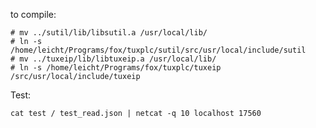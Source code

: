 to compile:

    # mv ../sutil/lib/libsutil.a /usr/local/lib/
    # ln -s /home/leicht/Programs/fox/tuxplc/sutil/src/usr/local/include/sutil
    # mv ../tuxeip/lib/libtuxeip.a /usr/local/lib/
    # ln -s /home/leicht/Programs/fox/tuxplc/tuxeip /src/usr/local/include/tuxeip

Test:

    cat test / test_read.json | netcat -q 10 localhost 17560
